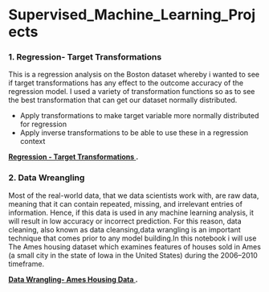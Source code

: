 # Supervised_Machine_Learning_Projects
### 1. Regression- Target Transformations
This is a regression analysis on the Boston dataset whereby i wanted to see if target transformations has any effect to the outcome accuracy of the regression model. I used a variety of transformation functions so as to see the best transformation that can get our dataset normally distributed.
- Apply transformations to make target variable more normally distributed for regression
- Apply inverse transformations to be able to use these in a regression context

**[Regression  - Target Transformations ](https://github.com/BlessingNehohwa/Supervised_Machine_Learning_Projects/blob/main/Regression%20Model%20-%20Target%20transformations.ipynb
).**


### 2. Data Wreangling
Most of the real-world data, that we data scientists work with, are raw data, meaning that it can contain repeated, missing, and irrelevant entries of information. Hence, if this data is used in any machine learning analysis, it will result in low accuracy or incorrect prediction. For this reason, data cleaning, also known as data cleansing,data wrangling is an important technique that comes prior to any model building.In this notebook i will use The Ames housing dataset which examines features of houses sold in Ames (a small city in the state of Iowa in the United States) during the 2006–2010 timeframe.

**[Data Wrangling- Ames Housing Data ](
).**
